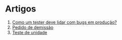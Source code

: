 # Artigos

1. [Como um tester deve lidar com bugs em produção?](https://github.com/raulpacheco2k/Meus-Artigos/blob/main/Como%20um%20tester%20deve%20lidar%20com%20bugs%20em%20produ%C3%A7%C3%A3o%3F.md#como-um-tester-deve-lidar-com-bugs-em-produ%C3%A7%C3%A3o)
2. [Pedido de demissão](https://github.com/raulpacheco2k/Meus-Artigos/blob/main/Pedido%20de%20demiss%C3%A3o.md#pedido-de-demiss%C3%A3o)
3. [Teste de unidade](https://github.com/raulpacheco2k/Meus-Artigos/blob/main/Teste%20de%20unidade.md#teste-de-unidade)
